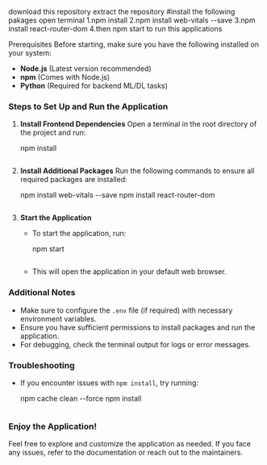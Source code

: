 download this repository 
extract the  repository
#install the following pakages
open terminal
1.npm install
2.npm install web-vitals --save
3.npm install react-router-dom
4.then npm start to run this applications 

Prerequisites
Before starting, make sure you have the following installed on your system:
- **Node.js** (Latest version recommended)
- **npm** (Comes with Node.js)
- **Python** (Required for backend ML/DL tasks)

### Steps to Set Up and Run the Application

1. **Install Frontend Dependencies**
   Open a terminal in the root directory of the project and run:
 
   npm install
   ```

2. **Install Additional Packages**
   Run the following commands to ensure all required packages are installed:
 
   npm install web-vitals --save
   npm install react-router-dom
   ```

3. **Start the Application**
   - To start the application, run:
    
     npm start
     ```
   - This will open the application in your default web browser.


### Additional Notes
- Make sure to configure the `.env` file (if required) with necessary environment variables.
- Ensure you have sufficient permissions to install packages and run the application.
- For debugging, check the terminal output for logs or error messages.

### Troubleshooting
- If you encounter issues with `npm install`, try running:

  npm cache clean --force
  npm install
  ```

### Enjoy the Application!
Feel free to explore and customize the application as needed. If you face any issues, refer to the documentation or reach out to the maintainers.


